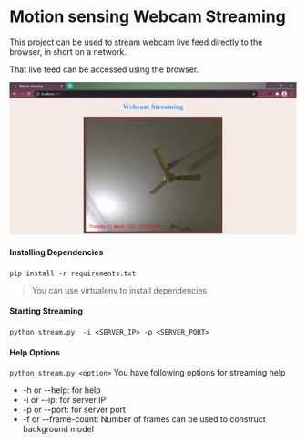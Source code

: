# Motion sensing Webcam Streaming

This project can be used to stream webcam live feed directly to the browser, in short on a network.

That live feed can be accessed using the browser.

![alt text](/images/example.png)


#### Installing Dependencies
`pip install -r requirements.txt`

> You can use virtualenv to install dependencies


#### Starting Streaming
`
python stream.py  -i <SERVER_IP> -p <SERVER_PORT>
`

#### Help Options

`python stream.py <option>`
You have following options for streaming help
- -h or --help: for help
- -i or --ip: for server IP
- -p or --port: for server port
- -f or --frame-count: Number of frames can be used to construct background model

